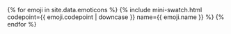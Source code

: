 {% for emoji in site.data.emoticons %}
  {% include mini-swatch.html codepoint={{ emoji.codepoint | downcase }} name={{ emoji.name }} %}
{% endfor %}
